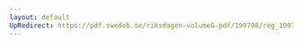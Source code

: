 ```yaml
---
layout: default
UpRedirect: https://pdf.swedeb.se/riksdagen-volumeG-pdf/199798/reg_199798/reg_199798_0483.pdf
---
```


